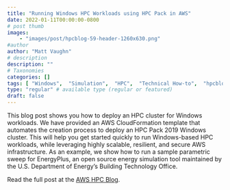 ```yaml
---
title: "Running Windows HPC Workloads using HPC Pack in AWS"
date: 2022-01-11T00:00:00-0800
# post thumb
images:
    - "images/post/hpcblog-59-header-1260x630.png"
#author
author: "Matt Vaughn"
# description
description: ""
# Taxonomies
categories: []
tags: [ "Windows",  "Simulation",  "HPC",  "Technical How-to",  "hpcblog", ]
type: "regular" # available type (regular or featured)
draft: false
---
```


This blog post shows you how to deploy an HPC cluster for Windows workloads. We have provided an AWS CloudFormation template that automates the creation process to deploy an HPC Pack 2019 Windows cluster. This will help you get started quickly to run Windows-based HPC workloads, while leveraging highly scalable, resilient, and secure AWS infrastructure. As an example, we show how to run a sample parametric sweep for EnergyPlus, an open source energy simulation tool maintained by the U.S. Department of Energy’s Building Technology Office.

Read the full post at the [AWS HPC Blog](https://aws.amazon.com/blogs/hpc/running-windows-hpc-workloads-using-hpc-pack-in-aws/).

